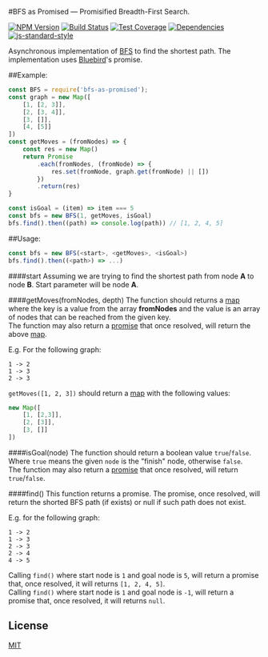 #BFS as Promised — Promisified Breadth-First Search.

[![NPM Version][npm-image]][npm-url]
[![Build Status][travis-image]][travis-url]
[![Test Coverage][coveralls-image]][coveralls-url]
[![Dependencies][dependencies-image]][dependencies-url]
[![js-standard-style](https://cdn.rawgit.com/feross/standard/master/badge.svg)](https://github.com/feross/standard)

Asynchronous implementation of [BFS][bfs] to find the shortest path.  The implementation uses [Bluebird][bluebird]'s promise.  

##Example:
```javascript
const BFS = require('bfs-as-promised');
const graph = new Map([
    [1, [2, 3]],
    [2, [3, 4]],
    [3, []],
    [4, [5]]
])
const getMoves = (fromNodes) => {
    const res = new Map()
    return Promise
        .each(fromNodes, (fromNode) => {
            res.set(fromNode, graph.get(fromNode) || [])
        })
        .return(res)
}

const isGoal = (item) => item === 5
const bfs = new BFS(1, getMoves, isGoal)
bfs.find().then((path) => console.log(path)) // [1, 2, 4, 5]
```

##Usage:
```javascript
const bfs = new BFS(<start>, <getMoves>, <isGoal>)
bfs.find().then((<path>) => ...)
```
####start
Assuming we are trying to find the shortest path from node __A__ to node __B__.  Start parameter will be node __A__.

####getMoves(fromNodes, depth)
The function should returns a [map][map] where the key is a value from the array __fromNodes__ and the value is an array of nodes that can be reached from the given key.
<br/>The function may also return a [promise][bluebird] that once resolved, will return the above [map][map].

E.g. For the following graph:
```
1 -> 2
1 -> 3
2 -> 3
```
`getMoves([1, 2, 3])` should return a [map][map] with the following values:
```javascript
new Map([
    [1, [2,3]],
    [2, [3]],
    [3, []]
])
```

####isGoal(node)
The function should return a boolean value `true`/`false`. Where `true` means the given `node` is the "finish" node, otherwise `false`.
<br/>The function may also return a [promise][bluebird] that once resolved, will return `true`/`false`.

####find()
This function returns a promise.  The promise, once resolved, will return the shorted BFS path (if exists) or null if such path does not exist.

E.g. for the following graph:
```
1 -> 2
1 -> 3
2 -> 3
2 -> 4
4 -> 5
```
Calling `find()` where start node is `1` and goal node is `5`, will return a promise that, once resolved, it will returns `[1, 2, 4, 5]`.
<br/>Calling `find()` where start node is `1` and goal node is `-1`, will return a promise that, once resolved, it will returns `null`.

## License
[MIT](https://tldrlegal.com/license/mit-license)

[npm-image]: https://img.shields.io/npm/v/bfs-as-promised.svg?style=flat-square
[npm-url]: https://npmjs.org/package/bfs-as-promised
[travis-image]: http://img.shields.io/travis/OronNadiv/bfs-as-promised.svg?style=flat-square
[travis-url]: https://travis-ci.org/OronNadiv/bfs-as-promised
[coveralls-image]: http://img.shields.io/coveralls/OronNadiv/bfs-as-promised.svg?style=flat-square
[coveralls-url]: https://coveralls.io/r/OronNadiv/bfs-as-promised?branch=master
[dependencies-image]: https://img.shields.io/david/OronNadiv/bfs-as-promised.svg?style=flat-square
[dependencies-url]: https://david-dm.org/OronNadiv/bfs-as-promised

[bluebird]: https://www.npmjs.org/package/bluebird
[bfs]: https://en.wikipedia.org/wiki/Breadth-first_search
[map]: https://developer.mozilla.org/en-US/docs/Web/JavaScript/Reference/Global_Objects/Map
